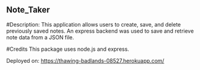 ## Note_Taker

#Description:
This application allows users to create, save, and delete previously saved notes. An express backend was used to save and retrieve note data from a JSON file.

#Credits
This package uses node.js and express.

Deployed on: https://thawing-badlands-08527.herokuapp.com/
